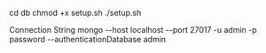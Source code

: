 cd db
chmod +x setup.sh
./setup.sh


Connection String
mongo --host localhost --port 27017 -u admin -p password --authenticationDatabase admin
